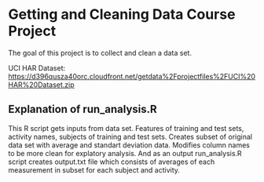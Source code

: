 # Getting and Cleaning Data Course Project

The goal of this project is to collect and clean a data set.

UCI HAR Dataset: https://d396qusza40orc.cloudfront.net/getdata%2Fprojectfiles%2FUCI%20HAR%20Dataset.zip

## Explanation of run_analysis.R

This R script gets inputs from data set. Features of training and test sets, activity names, subjects of training and test sets. Creates subset of original data set with average and standart deviation data. Modifies column names to be more clean for explatory analysis. And as an output run_analysis.R script creates output.txt file which consists of averages of each measurement in subset for each subject and activity.
